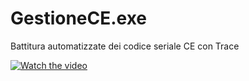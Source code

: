 # GestioneCE.exe
Battitura automatizzate dei codice seriale CE con Trace

[![Watch the video](https://i.imgur.com/vKb2F1B.png)](https://github.com/Trorker/GestioneCE.exe/blob/main/Example.mp4)

